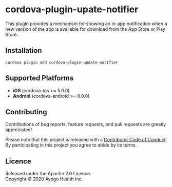 <!--
  Copyright 2020 Ayogo Health Inc.

  Licensed under the Apache License, Version 2.0 (the "License");
  you may not use this file except in compliance with the License.
  You may obtain a copy of the License at

      https://www.apache.org/licenses/LICENSE-2.0

  Unless required by applicable law or agreed to in writing, software
  distributed under the License is distributed on an "AS IS" BASIS,
  WITHOUT WARRANTIES OR CONDITIONS OF ANY KIND, either express or implied.
  See the License for the specific language governing permissions and
  limitations under the License.
-->

cordova-plugin-upate-notifier
=============================

This plugin provides a mechanism for showing an in-app notification when a new
version of the app is available for download from the App Store or Play Store.


Installation
------------

```
cordova plugin add cordova-plugin-update-notifier
```


Supported Platforms
-------------------

* **iOS** (cordova-ios >= 5.0.0)
* **Android** (cordova-android >= 8.0.0)


Contributing
------------

Contributions of bug reports, feature requests, and pull requests are greatly
appreciated!

Please note that this project is released with a [Contributor Code of
Conduct][coc]. By participating in this project you agree to abide by its
terms.


Licence
-------

Released under the Apache 2.0 Licence.  
Copyright © 2020 Ayogo Health Inc.

[coc]: https://github.com/AyogoHealth/cordova-plugin-update-notifier/blob/master/CODE_OF_CONDUCT.md
